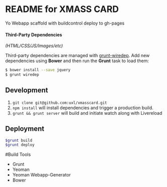 # README for XMASS CARD

Yo Webapp scaffold with buildcontrol deploy to gh-pages

#### Third-Party Dependencies

*(HTML/CSS/JS/Images/etc)*

Third-party dependencies are managed with [grunt-wiredep](https://github.com/stephenplusplus/grunt-wiredep). Add new dependencies using **Bower** and then run the **Grunt** task to load them:

```sh
$ bower install --save jquery
$ grunt wiredep
```

## Development
1. `git clone git@github.com:uxl/xmasscard.git`
2. `npm install` will install dependencies and trigger a production build.
3. `grunt && grunt server` will build and initiate watch along with Livereload

## Deployment
``` sh
$grunt build
$grunt deploy
```

#Build Tools

* Grunt
* Yeoman
* Yeoman Webapp-Generator
* Bower
